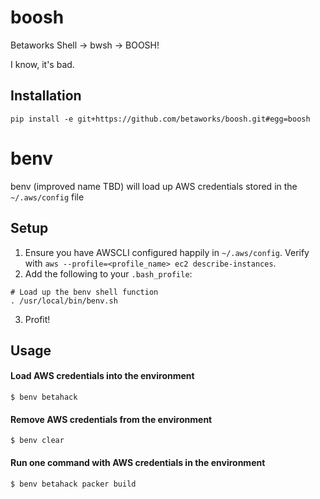 boosh
=====

Betaworks Shell -> bwsh -> BOOSH!

I know, it's bad.

Installation
------------
```
pip install -e git+https://github.com/betaworks/boosh.git#egg=boosh
```

benv
====
benv (improved name TBD) will load up AWS credentials stored in the `~/.aws/config` file

Setup
-----
 1. Ensure you have AWSCLI configured happily in `~/.aws/config`.  Verify with `aws --profile=<profile_name> ec2 describe-instances`.
 2. Add the following to your `.bash_profile`:
```
# Load up the benv shell function
. /usr/local/bin/benv.sh
```
 3. Profit!

Usage
-----

#### Load AWS credentials into the environment
```
$ benv betahack
```

#### Remove AWS credentials from the environment
```
$ benv clear
```

#### Run one command with AWS credentials in the environment
```
$ benv betahack packer build
```
